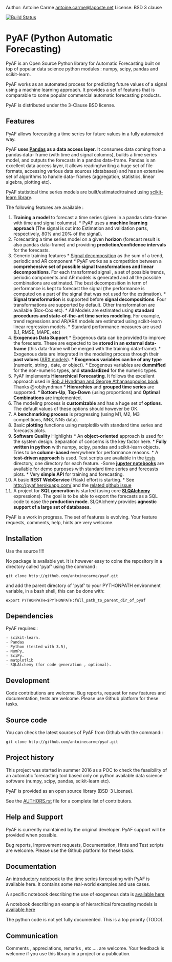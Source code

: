 
Author: Antoine Carme <antoine.carme@laposte.net>
License: BSD 3 clause

[![Build Status](https://travis-ci.org/antoinecarme/pyaf.svg?branch=master)](https://travis-ci.org/antoinecarme/pyaf)

PyAF (Python Automatic Forecasting)
===================================

PyAF is an Open Source Python library for Automatic Forecasting built on top of
popular data science python modules : numpy, scipy, pandas and scikit-learn.

PyAF works as an automated process for predicting future values of a signal
using a machine learning approach. It provides a set of features that is
comparable to some popular commercial automatic forecasting products.

PyAF is distributed under the 3-Clause BSD license.

Features
--------
PyAF allows forecasting a time series for future values in a fully automated
way.


PyAF **uses [Pandas](http://pandas.pydata.org/) as a data access layer**. It consumes data coming from a pandas data-
frame (with time and signal columns), builds a time series model, and outputs
the forecasts in a pandas data-frame. Pandas is an excellent data access layer,
it allows reading/writing a huge set of file formats, accessing various data
sources (databases) and has an extensive set of algorithms to handle data-
frames (aggregation, statistics, linear algebra, plotting etc).


PyAF statistical time series models are built/estimated/trained using [scikit-learn library](http://scikit-learn.org).


The following features are available :
   1. **Training a model** to forecast a time series (given in a pandas data-frame
      with time and signal columns).
    * PyAF uses a **machine learning approach** (The signal is cut into Estimation
      and validation parts, respectively, 80% and 20% of the signal).
   2. Forecasting a time series model on a given **horizon** (forecast result is
      also pandas data-frame) and providing **prediction/confidence intervals** for
      the forecasts.
   3. Generic training features
    * [Signal decomposition](http://en.wikipedia.org/wiki/Decomposition_of_time_series) as the sum of a trend, periodic and AR component
    * PyAF works as a competition between a **comprehensive set of possible signal 
      transformations and linear decompositions**. For each transformed
      signal , a set of possible trends, periodic components and AR models is
      generated and all the possible combinations are estimated. The best
      decomposition in term of performance is kept to forecast the signal (the
      performance is computed on a part of the signal that was not used for the
      estimation).
    * **Signal transformation** is supported before **signal decompositions**. Four
      transformations are supported by default. Other transformation are
      available (Box-Cox etc).
    * All Models are estimated using **standard procedures and state-of-the-art
      time series modeling**. For example, trend regressions and AR/ARX models
      are estimated using scikit-learn linear regression models.
    * Standard performance measures are used (L1, RMSE, MAPE, etc)
   4. **Exogenous Data Support**
    * Exogenous data can be provided to improve the forecasts. These are
      expected to be **stored in an external data-frame** (this data-frame will be
      merged with the training data-frame).
    * Exogenous data are integrated in the modeling process through their **past values**
      ([ARX models](http://en.wikipedia.org/wiki/Autoregressive%E2%80%93moving-average_model)).
    * **Exogenous variables can be of any type** (numeric, string , date, or
      object).
    * Exogenous variables are **dummified** for the non-numeric types, and
      **standardized** for the numeric types.
   5. PyAF implements **Hierarchical Forecasting**. It follows the excellent approach used in [Rob J
      Hyndman and George Athanasopoulos book](http://www.otexts.org/fpp/9/4). Thanks @robjhyndman
    * **Hierarchies** and **grouped time series** are supported.
    * **Bottom-Up**, **Top-Down** (using proportions) and **Optimal Combinations** are
      implemented.
   6. The modeling process is **customizable** and has a huge set of **options**. The
      default values of these options should however be OK.
   7. A **benchmarking process** is progressing (using M1, M2, M3 competitions, NN3,
      NN5 data).
   8. Basic **plotting** functions using matplotlib with standard time series and
      forecasts plots.
   9. **Software Quality** Highlights
    * An **object-oriented** approach is used for the system design. Separation of
      concerns is the key factor here.
    * **Fully written in python** with numpy, scipy, pandas and scikit-learn
      objects. Tries to be **column-based** everywhere for performance reasons.
    * A **test-driven approach** is used. Test scripts are available in the [tests](tests)
      directory, one directory for each feature.
      -Some **[jupyter notebooks](docs)** are available for demo purposes with standard time series and forecasts plots.
    * Very **simple API** for training and forecasting.
   10. A basic **REST WebService** (Flask) effort is starting.
    * See http://pyaf.herokuapp.com/ and the [related github issue](https://github.com/antoinecarme/pyaf/issues/20)
   11. A project for **SQL generation** is started (using core **[SLQAlchemy](http://www.sqlalchemy.org/)** expressions). 
        The goal is to be able to export the forecasts as a SQL
        code to ease the **production mode**. SLQAlchemy provides **agnostic support of
        a large set of databases**.

PyAF is a work in progress. The set of features is evolving. Your feature
requests, comments, help, hints are very welcome.


Installation
------------

Use the source !!!!

No package is available yet. It is however easy to colne the repository in a directory called 'pyaf' using the command :

	git clone http://github.com/antoinecarme/pyaf.git

and add the parent directory of 'pyaf' to your PYTHONPATH environment variable, in a bash shell, this can be done with:
        
	export PYTHONPATH=$PYTHONPATH:full_path_to_parent_dir_of_pyaf

Dependencies
------------

PyAF requires::

	- scikit-learn.
	- Pandas
	- Python (tested with 3.5),
	- NumPy,
	- SciPy.
	- matplotlib
	- SQLAlchemy (for code generation , optional).

Development
-----------

Code contributions are welcome. Bug reports, request for new features and
documentation, tests are welcome. Please use Github platform for these tasks.

Source code
-----------

You can check the latest sources of PyAF from Github with the command::

	git clone http://github.com/antoinecarme/pyaf.git


Project history
-----------

This project was started in summer 2016 as a POC to check the feasibility of an
automatic forecasting tool based only on python available data science software
(numpy, scipy, pandas, scikit-learn etc).

PyAF is provided as an open source library (BSD-3 License).

See the [AUTHORS.rst](AUTHORS.rst) file for a complete list of contributors.

Help and Support
----------------

PyAF is currently maintained by the original developer. PyAF support will be
provided when possible.

Bug reports, Improvement requests, Documentation, Hints and Test scripts are
welcome. Please use the Github platform for these tasks.

Documentation
----------------

An [introductory notebook](https://github.com/antoinecarme/pyaf/blob/master/docs/PyAF_Introduction.ipynb) to the time series forecasting with PyAF is available here. It contains some real-world examples and use cases.

A specific notebook describing the use of exogenous data is [available here](https://github.com/antoinecarme/pyaf/blob/master/docs/PyAF_Exogenous.ipynb)

A notebook describing an example of hierarchical forecasting models is [available here](https://github.com/antoinecarme/pyaf/blob/master/docs/PyAF_Hierarchical_FrenchWineExportation.ipynb)

The python code is not yet fully documented. This is a top priority (TODO). 

Communication
----------------

Comments , appreciations, remarks , etc .... are welcome. Your feedback is
welcome if you use this library in a project or a publication.
